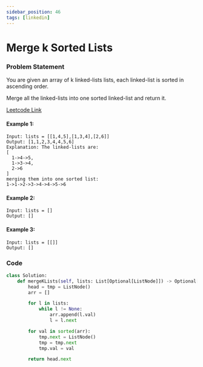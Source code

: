 ```yaml
---
sidebar_position: 46
tags: [linkedin]
---
```


# Merge k Sorted Lists

### Problem Statement

You are given an array of k linked-lists lists, each linked-list is sorted in ascending order.

Merge all the linked-lists into one sorted linked-list and return it.

[Leetcode Link](https://leetcode.com/problems/merge-k-sorted-lists/)

#### Example 1:

```
Input: lists = [[1,4,5],[1,3,4],[2,6]]
Output: [1,1,2,3,4,4,5,6]
Explanation: The linked-lists are:
[
  1->4->5,
  1->3->4,
  2->6
]
merging them into one sorted list:
1->1->2->3->4->4->5->6
```

#### Example 2:

```
Input: lists = []
Output: []
```

#### Example 3:

```
Input: lists = [[]]
Output: []
```

### Code

```python title="Python"
class Solution:
    def mergeKLists(self, lists: List[Optional[ListNode]]) -> Optional[ListNode]:
        head = tmp = ListNode()
        arr = []

        for l in lists:
            while l != None:
                arr.append(l.val)
                l = l.next

        for val in sorted(arr):
            tmp.next = ListNode()
            tmp = tmp.next
            tmp.val = val

        return head.next
```
